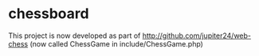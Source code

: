 chessboard
==========

This project is now developed as part of http://github.com/jupiter24/web-chess
(now called ChessGame in include/ChessGame.php)
